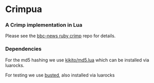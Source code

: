 # Crimpua

### A Crimp implementation in Lua

Please see the [bbc-news ruby crimp](https://github.com/BBC-News/crimp) repo for details.

### Dependencies

For the md5 hashing we use [kikito/md5.lua](https://github.com/kikito/md5.lua) which can be installed via luarocks.

For testing we use [busted](https://olivinelabs.com/busted/), also installed via luarocks
